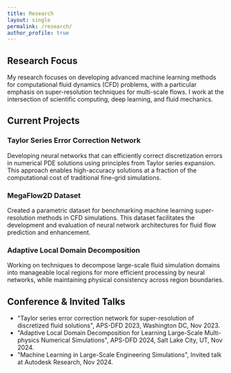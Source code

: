 ```yaml
---
title: Research
layout: single
permalink: /research/
author_profile: true
---
```


## Research Focus

My research focuses on developing advanced machine learning methods for computational fluid dynamics (CFD) problems, with a particular emphasis on super-resolution techniques for multi-scale flows. I work at the intersection of scientific computing, deep learning, and fluid mechanics.

## Current Projects

### Taylor Series Error Correction Network

Developing neural networks that can efficiently correct discretization errors in numerical PDE solutions using principles from Taylor series expansion. This approach enables high-accuracy solutions at a fraction of the computational cost of traditional fine-grid simulations.

### MegaFlow2D Dataset

Created a parametric dataset for benchmarking machine learning super-resolution methods in CFD simulations. This dataset facilitates the development and evaluation of neural network architectures for fluid flow prediction and enhancement.

### Adaptive Local Domain Decomposition

Working on techniques to decompose large-scale fluid simulation domains into manageable local regions for more efficient processing by neural networks, while maintaining physical consistency across region boundaries.

## Conference & Invited Talks

* "Taylor series error correction network for super-resolution of discretized fluid solutions", APS-DFD 2023, Washington DC, Nov 2023.
* "Adaptive Local Domain Decomposition for Learning Large-Scale Multi-physics Numerical Simulations", APS-DFD 2024, Salt Lake City, UT, Nov 2024.
* "Machine Learning in Large-Scale Engineering Simulations", Invited talk at Autodesk Research, Nov 2024.